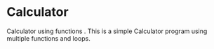 # Calculator
Calculator using functions .
This is a simple Calculator program using multiple functions and loops.
